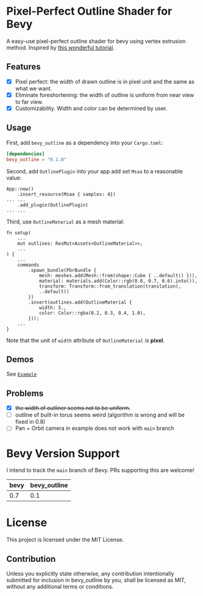 # Pixel-Perfect Outline Shader for Bevy

A easy-use pixel-perfect outline shader for bevy using vertex extrusion method. Inspired by [this wonderful tutorial](https://alexanderameye.github.io/notes/rendering-outlines).

## Features

- [x] Pixel perfect: the width of drawn outline is in pixel unit and the same as what we want.
- [x] Eliminate foreshortening: the width of outline is uniform from near view to far view.
- [x] Customizability. Width and color can be determined by user.  

## Usage

First, add `bevy_outline` as a dependency into your `Cargo.toml`:

```toml
[dependencies]
bevy_outline = "0.1.0"
```

Second, add `OutlinePlugin` into your app add set `Msaa` to a reasonable value:

```rust, norun
App::new()
    .insert_resource(Msaa { samples: 4})
... ...
    .add_plugin(OutlinePlugin)
... ...
```

Third, use `OutlineMaterial` as a mesh material:
```rust, norun
fn setup(
    ...
    mut outlines: ResMut<Assets<OutlineMaterial>>,
    ...
) {
    ...
    commands
        .spawn_bundle(PbrBundle {
            mesh: meshes.add(Mesh::from(shape::Cube { ..default() })),
            material: materials.add(Color::rgb(0.8, 0.7, 0.6).into()),
            transform: Transform::from_translation(translation),
            ..default()
        })
        .insert(outlines.add(OutlineMaterial {
            width: 5.,
            color: Color::rgba(0.2, 0.3, 0.4, 1.0),
        }));
    ...
}
```

Note that the unit of `width` attribute of `OutlineMaterial` is **pixel**.

## Demos

See [`Example`](https://github.com/YoshieraHuang/bevy_outline/tree/v0.1/examples)

## Problems

- [x] ~~the width of outliner seems not to be uniform.~~
- [ ] outline of built-in torus seems weird (algorithm is wrong and will be fixed in 0.8)
- [ ] Pan + Orbit camera in example does not work with `main` branch

# Bevy Version Support

I intend to track the `main` branch of Bevy. PRs supporting this are welcome!

|bevy|bevy_outline|
|---|---|
|0.7|0.1|

# License

This project is licensed under the MIT License.

## Contribution

Unless you explicitly state otherwise, any contribution intentionally submitted for inclusion in bevy_outline by you, shall be licensed as MIT, without any additional terms or conditions.